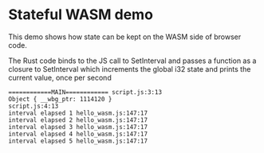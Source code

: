 # Stateful WASM demo

This demo shows how state can be kept on the WASM side of browser code.

The Rust code binds to the JS call to SetInterval and passes a function as a closure to SetInterval which increments the global i32 state and prints the current value, once per second

```
============MAIN============ script.js:3:13
Object { __wbg_ptr: 1114120 }
script.js:4:13
interval elapsed 1 hello_wasm.js:147:17
interval elapsed 2 hello_wasm.js:147:17
interval elapsed 3 hello_wasm.js:147:17
interval elapsed 4 hello_wasm.js:147:17
interval elapsed 5 hello_wasm.js:147:17
```
